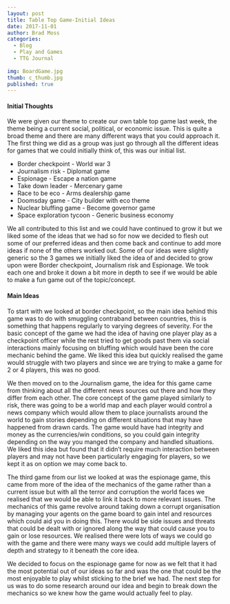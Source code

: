 ```yaml
---
layout: post
title: Table Top Game-Initial Ideas
date: 2017-11-01
author: Brad Moss
categories:
  - Blog
  - Play and Games
  - TTG Journal
  
img: BoardGame.jpg
thumb: c_thumb.jpg
published: true
---
```


#### Initial Thoughts

We were given our theme to create our own table top game last week, the theme being a current social, political, or economic issue. This is quite a broad theme and there are many different ways that you could approach it. The first thing we did as a group was just go through all the different ideas for games that we could initially think of, this was our initial list.


- Border checkpoint			- World war 3 
- Journalism risk			- Diplomat game 
- Espionage				- Escape a nation game 
- Take down leader			- Mercenary game 
- Race to be eco 			- Arms dealership game 
- Doomsday game 			- City builder with eco theme
- Nuclear bluffing game 			- Become governor game 
- Space exploration tycoon		 - Generic business economy 

We all contributed to this list and we could have continued to grow it but we liked some of the ideas that we had so for now we decided to flesh out some of our preferred ideas and then come back and continue to add more ideas if none of the others worked out. Some of our ideas were slightly generic so the 3 games we initially liked the idea of and decided to grow upon were Border checkpoint, Journalism risk and Espionage. We took each one and broke it down a bit more in depth to see if we would be able to make a fun game out of the topic/concept. 

#### Main Ideas

To start with we looked at border checkpoint, so the main idea behind this game was to do with smuggling contraband between countries, this is something that happens regularly to varying degrees of severity. For the basic concept of the game we had the idea of having one player play as a checkpoint officer while the rest tried to get goods past them via social interactions mainly focusing on bluffing which would have been the core mechanic behind the game. We liked this idea but quickly realised the game would struggle with two players and since we are trying to make a game for 2 or 4 players, this was no good.

We then moved on to the Journalism game, the idea for this game came from thinking about all the different news sources out there and how they differ from each other. The core concept of the game played similarly to risk, there was going to be a world map and each player would control a news company which would allow them to place journalists around the world to gain stories depending on different situations that may have happened from drawn cards. The game would have had integrity and money as the currencies/win conditions, so you could gain integrity depending on the way you manged the company and handled situations. We liked this idea but found that it didn’t require much interaction between players and may not have been particularly engaging for players, so we kept it as on option we may come back to.

The third game from our list we looked at was the espionage game, this came from more of the idea of the mechanics of the game rather than a current issue but with all the terror and corruption the world faces we realised that we would be able to link it back to more relevant issues. The mechanics of this game revolve around taking down a corrupt organisation by managing your agents on the game board to gain intel and resources which could aid you in doing this. There would be side issues and threats that could be dealt with or ignored along the way that could cause you to gain or lose resources. We realised there were lots of ways we could go with the game and there were many ways we could add multiple layers of depth and strategy to it beneath the core idea.

We decided to focus on the espionage game for now as we felt that it had the most potential out of our ideas so far and was the one that could be the most enjoyable to play whilst sticking to the brief we had. The next step for us was to do some research around our idea and begin to break down the mechanics so we knew how the game would actually feel to play. 

